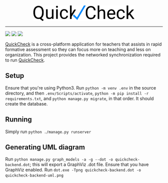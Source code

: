 <p align="center">
    <img src="assets/QuickCheckLogo.svg"
        height="50">
</p>

---


<a href="https://www.djangoproject.com/" alt="Flutter"><img src="https://img.shields.io/badge/DJANGO-REST-ff1709?style=for-the-badge&logo=django&logoColor=white&color=ff1709&labelColor=gray" /></a> 
<a href="https://github.com/tonydoesathing/quickcheck-backend/releases" alt="Figma"><img src="https://img.shields.io/github/v/release/tonydoesathing/quickcheck-backend" /></a>
<a href="https://github.com/tonydoesathing/quickcheck-backend" alt="Figma"><img src="https://img.shields.io/github/last-commit/tonydoesathing/quickcheck-backend" /></a> 

[QuickCheck](https://github.com/tonydoesathing/quickcheck) is a cross-platform application for teachers that assists in rapid formative assessment so they can focus more on teaching and less on organization. This project provides the networked synchronization required to run [QuickCheck](https://github.com/tonydoesathing/quickcheck).

## Setup
Ensure that you're using Python3.
Run `python -m venv .env` in the source directory, and then `.env/Scripts/activate`, `python -m pip install -r requirements.txt`, and `python manage.py migrate`, in that order. It should create the database.

## Running
Simply run `python ./manage.py runserver`

## Generating UML diagram
Run `python manage.py graph_models -a -g --dot -o quickcheck-backend.dot`; this will export a GraphViz .dot file.
Ensure that you have GraphViz enabled.
Run `dot.exe -Tpng quickcheck-backend.dot -o quickcheck-backend-uml.png`